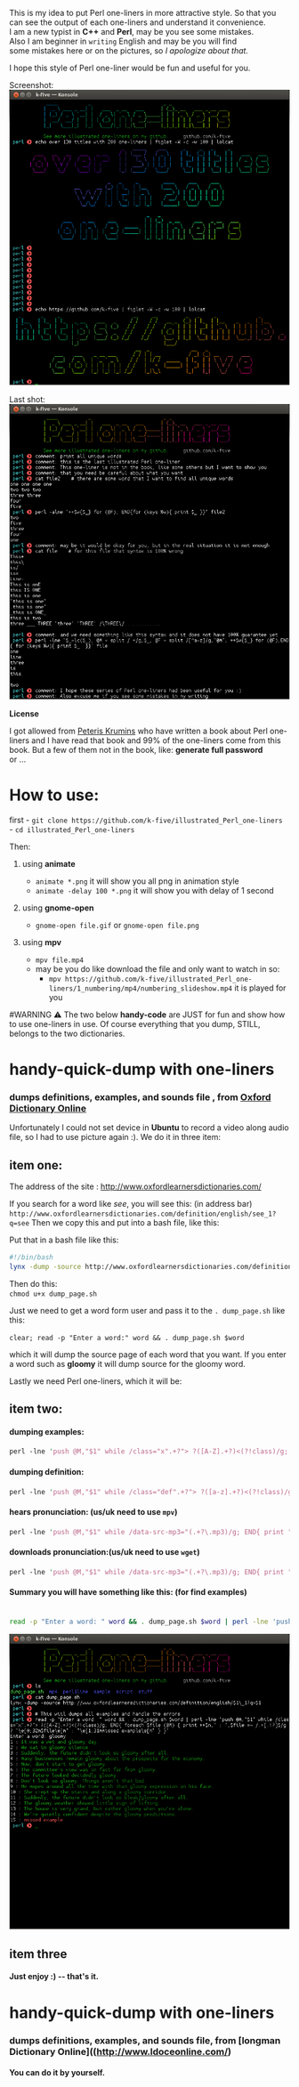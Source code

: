 This is my idea to put Perl one-liners in more attractive style. So that you can see the output of each one-liners and understand it convenience.  
I am a new typist in **C++** and **Perl**, may be you see some mistakes.  
Also I am beginner in `writing` English and may be you will find  
some mistakes here or on the pictures, so _I apologize about that._  

I hope this style of Perl one-liner would be fun and useful for you.  

Screenshot:  
![illustrate Perl one-liners](https://github.com/k-five/illustrated_Perl_one-liners/blob/master/welcome_to_ipol.png)

Last shot:  
![illustrate Perl one-liners](https://github.com/k-five/illustrated_Perl_one-liners/blob/master/last_shot.png)

**License**

I got allowed from [Peteris Krumins](https://github.com/pkrumins)
who have written a book about Perl one-liners and I have read
that book and 99% of the one-liners come from this book. But
a few of them not in the book, like: **generate full password**  
or ...


# How to use:
first
      - `git clone https://github.com/k-five/illustrated_Perl_one-liners`  
      - `cd illustrated_Perl_one-liners`

Then:  
1. using **animate**
   - `animate *.png` it will show you all png in animation style
   - `animate -delay 100 *.png` it will show you with delay of 1 second

2. using **gnome-open**
   - `gnome-open file.gif` or `gnome-open file.png`

3. using **mpv**
   - `mpv file.mp4`
   - may be you do like download the file and only want to watch in so:
     - `mpv https://github.com/k-five/illustrated_Perl_one-liners/1_numbering/mp4/numbering_slideshow.mp4` it is played for you


#WARNING :warning:
The two below **handy-code** are JUST for fun and show how to use one-liners in use.
Of course everything that you dump, STILL, belongs to the two dictionaries.



# handy-quick-dump with one-liners
### dumps definitions, examples, and sounds file , from [Oxford Dictionary Online](http://www.oxfordlearnersdictionaries.com/)
Unfortunately I could not set device in **Ubuntu** to record a video along audio file, so I had to use picture again :).
We do it in three item:


## item one:
The address of the site : http://www.oxfordlearnersdictionaries.com/

If you search for a word like *see*, you will see this: (in address bar)  
`http://www.oxfordlearnersdictionaries.com/definition/english/see_1?q=see`
Then we copy this and put into a bash file, like this:


Put that in a bash file like this:  
```bash
#!/bin/bash
lynx -dump -source http://www.oxfordlearnersdictionaries.com/definition/english/$1\_1?q=$1
```

Then do this:  
`chmod u+x dump_page.sh`

Just we need to get a word form user and pass it to the `. dump_page.sh` like this:

`clear; read -p "Enter a word:" word && . dump_page.sh $word`

which it will dump the source page of each word that you want. If you enter a word such as **gloomy** it will dump source for the gloomy word.

Lastly we need Perl one-liners, which it will be:


## item two:
#### dumping examples:
```Perl
perl -lne 'push @M,"$1" while /class="x".+?"> ?([A-Z].+?)<(?!class)/g; END{ foreach $file (@M) { print ++$n," : ",$file =~ /.+[.!?]$/g ? "\e[0;32m$file\e[m" : "\e[1;31mmissed example\e[m" } }'

```

#### dumping definition:
```Perl
perl -lne 'push @M,"$1" while /class="def".+?"> ?([a-z].+?)<(?!class)/g; END{ foreach $file (@M) { print ++$n," : ",$file =~ / +/g ? "\e[0;32m$file\e[m" : "\e[1;31mmissed example\e[m" } }'

```

#### hears pronunciation: (**us**/uk need to use `mpv`)
```Perl
perl -lne 'push @M,"$1" while /data-src-mp3="(.+?\.mp3)/g; END{ print "\e[0;32mUS pronunciation:\e[m"; foreach $file (@M) { $file =~ /us/i && `mpv $file` } }'

```

#### downloads pronunciation:(**us**/uk  need to use `wget`)
```Perl
perl -lne 'push @M,"$1" while /data-src-mp3="(.+?\.mp3)/g; END{ print "\e[0;32mUS pronunciation:\e[m"; foreach $file (@M) { $file =~ /us/i && `wget -c -q --show-progress $file` } }'

```
#### Summary you will have something like this: (for find examples)
```bash

read -p "Enter a word: " word && . dump_page.sh $word | perl -lne 'push @M,"$1" while /class="x".+?"> ?([A-Z].+?)<(?!class)/g; END{ foreach $file (@M) { print ++$n," : ",$file =~ /.+[.!?]$/g ? "\e[0;32m$file\e[m" : "\e[1;31mmissed example\e[m" } }'


```

![dumps from oxford dictionary online](https://github.com/k-five/illustrated_Perl_one-liners/blob/master/dump_oxford.gif)

## item three
#### Just enjoy :) -- that's it.

# handy-quick-dump with one-liners 
### dumps definitions, examples, and sounds file, from [longman Dictionary Online]((http://www.ldoceonline.com/)
#### You can do it by yourself. 